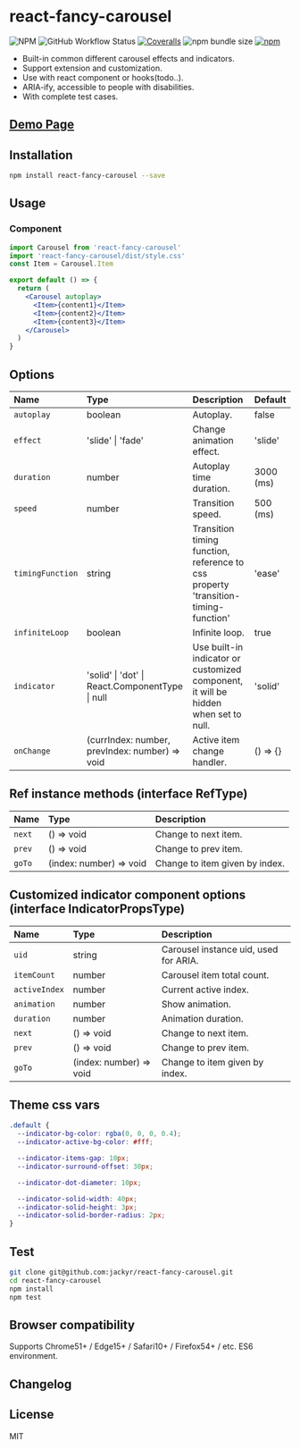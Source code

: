 # react-fancy-carousel
![NPM](https://img.shields.io/npm/l/react-fancy-carousel)
![GitHub Workflow Status](https://img.shields.io/github/actions/workflow/status/jackyr/react-fancy-carousel/pages.yml)
[![Coveralls](https://img.shields.io/coverallsCoverage/github/jackyr/react-fancy-carousel)](https://coveralls.io/github/jackyr/react-fancy-carousel?branch=main)
![npm bundle size](https://img.shields.io/bundlephobia/minzip/react-fancy-carousel)
[![npm](https://img.shields.io/npm/v/react-fancy-carousel)](https://www.npmjs.com/package/react-fancy-carousel)

- Built-in common different carousel effects and indicators.
- Support extension and customization.
- Use with react component or hooks(todo..).
- ARIA-ify, accessible to people with disabilities.
- With complete test cases.

## [Demo Page](https://jackyr.github.io/react-fancy-carousel/)

## Installation
```sh
npm install react-fancy-carousel --save
```

## Usage
### Component
```jsx
import Carousel from 'react-fancy-carousel'
import 'react-fancy-carousel/dist/style.css'
const Item = Carousel.Item

export default () => {
  return (
    <Carousel autoplay>
      <Item>{content1}</Item>
      <Item>{content2}</Item>
      <Item>{content3}</Item>
    </Carousel>
  )
}
```

<!-- ### Hooks
```jsx
import { useImageCarousel } from 'react-fancy-carousel'
import 'react-fancy-carousel/style.css'

export default () => {
  const imageCarousel = useImageCarousel({
    images: ['1.png', '2.png', '3.png'],
    autoplay: true,
  })
  return (
    <div>{imageCarousel}</div>
  )
}
``` -->

## Options
| Name | Type | Description | Default |
| :----- | :----- | :----- | :----- |
| `autoplay` | boolean | Autoplay. | false |
| `effect` | 'slide' \| 'fade' | Change animation effect. | 'slide' |
| `duration` | number | Autoplay time duration. | 3000 (ms) |
| `speed` | number | Transition speed. | 500 (ms) |
| `timingFunction` | string | Transition timing function, reference to css property 'transition-timing-function' | 'ease' |
| `infiniteLoop` | boolean | Infinite loop. | true |
| `indicator` | 'solid' \| 'dot' \| React.ComponentType \| null | Use built-in indicator or customized component, it will be hidden when set to null. | 'solid' |
| `onChange` |  (currIndex: number, prevIndex: number) => void | Active item change handler. | () => {} |

## Ref instance methods (interface RefType)
| Name | Type | Description |
| :----- | :----- | :----- |
| `next` | () => void | Change to next item. |
| `prev` | () => void | Change to prev item. |
| `goTo` | (index: number) => void | Change to item given by index. |

## Customized indicator component options (interface IndicatorPropsType)
| Name | Type | Description |
| :----- | :----- | :----- |
| `uid` | string | Carousel instance uid, used for ARIA. |
| `itemCount` | number | Carousel item total count. |
| `activeIndex` | number | Current active index. |
| `animation` | number | Show animation. |
| `duration` | number | Animation duration. |
| `next` | () => void | Change to next item. |
| `prev` | () => void | Change to prev item. |
| `goTo` | (index: number) => void | Change to item given by index. |

## Theme css vars
```css
.default {
  --indicator-bg-color: rgba(0, 0, 0, 0.4);
  --indicator-active-bg-color: #fff;

  --indicator-items-gap: 10px;
  --indicator-surround-offset: 30px;

  --indicator-dot-diameter: 10px;

  --indicator-solid-width: 40px;
  --indicator-solid-height: 3px;
  --indicator-solid-border-radius: 2px;
}
```

## Test
```sh
git clone git@github.com:jackyr/react-fancy-carousel.git
cd react-fancy-carousel
npm install
npm test
```

## Browser compatibility
Supports Chrome51+ / Edge15+ / Safari10+ / Firefox54+ / etc. ES6 environment.

## Changelog

## License
MIT